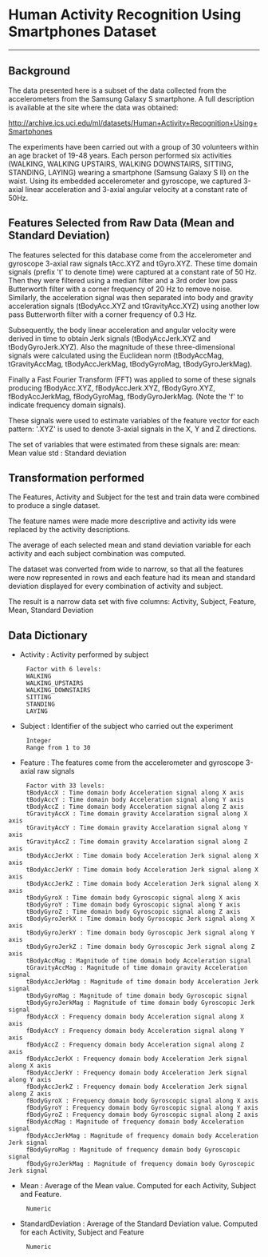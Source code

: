 # Human Activity Recognition Using Smartphones Dataset
---

## Background

The data presented here is a subset of the data collected from the accelerometers from the Samsung Galaxy S smartphone. A full description is available at the site where the data was obtained:

<http://archive.ics.uci.edu/ml/datasets/Human+Activity+Recognition+Using+Smartphones> 

The experiments have been carried out with a group of 30 volunteers within an age bracket of 19-48 years. Each person performed six activities (WALKING, WALKING UPSTAIRS, WALKING DOWNSTAIRS, SITTING, STANDING, LAYING) wearing a smartphone (Samsung Galaxy S II) on the waist. Using its embedded accelerometer and gyroscope, we captured 3-axial linear acceleration and 3-axial angular velocity at a constant rate of 50Hz. 

## Features Selected from Raw Data (Mean and Standard Deviation)

The features selected for this database come from the accelerometer and gyroscope 3-axial raw signals tAcc.XYZ and tGyro.XYZ. These time domain signals (prefix 't' to denote time) were captured at a constant rate of 50 Hz. Then they were filtered using a median filter and a 3rd order low pass Butterworth filter with a corner frequency of 20 Hz to remove noise. Similarly, the acceleration signal was then separated into body and gravity acceleration signals (tBodyAcc.XYZ and tGravityAcc.XYZ) using another low pass Butterworth filter with a corner frequency of 0.3 Hz. 

Subsequently, the body linear acceleration and angular velocity were derived in time to obtain Jerk signals (tBodyAccJerk.XYZ and tBodyGyroJerk.XYZ). Also the magnitude of these three-dimensional signals were calculated using the Euclidean norm (tBodyAccMag, tGravityAccMag, tBodyAccJerkMag, tBodyGyroMag, tBodyGyroJerkMag). 

Finally a Fast Fourier Transform (FFT) was applied to some of these signals producing fBodyAcc.XYZ, fBodyAccJerk.XYZ, fBodyGyro.XYZ, fBodyAccJerkMag, fBodyGyroMag, fBodyGyroJerkMag. (Note the 'f' to indicate frequency domain signals). 

These signals were used to estimate variables of the feature vector for each pattern: '.XYZ' is used to denote 3-axial signals in the X, Y and Z directions.

The set of variables that were estimated from these signals are: 
mean: Mean value
std : Standard deviation

## Transformation performed

The Features, Activity and Subject for the test and train data were combined to produce a single dataset.

The feature names were made more descriptive and activity ids were replaced by the activity descriptions.

The average of each selected mean and stand deviation variable for each activity and each subject combination was computed.

The dataset was converted from wide to narrow, so that all the features were now represented in rows and each feature had its mean and standard deviation displayed for every combination of activity and subject.

The result is a narrow data set with five columns: Activity, Subject, Feature, Mean, Standard Deviation

## Data Dictionary 



-  Activity    : Activity performed by subject

> 

         Factor with 6 levels:
         WALKING
         WALKING_UPSTAIRS
         WALKING_DOWNSTAIRS
         SITTING
         STANDING
         LAYING



-  Subject     : Identifier of the subject who carried out the experiment

> 

         Integer 
         Range from 1 to 30



-  Feature     : The features come from the accelerometer and gyroscope 3-axial raw signals

> 

         Factor with 33 levels:
         tBodyAccX : Time domain body Acceleration signal along X axis 
         tBodyAccY : Time domain body Acceleration signal along Y axis 
         tBodyAccZ : Time domain body Acceleration signal along Z axis 
         tGravityAccX : Time domain gravity Accelaration signal along X axis 
         tGravityAccY : Time domain gravity Accelaration signal along Y axis 
         tGravityAccZ : Time domain gravity Accelaration signal along Z axis 
         tBodyAccJerkX : Time domain body Acceleration Jerk signal along X axis
         tBodyAccJerkY : Time domain body Acceleration Jerk signal along X axis 
         tBodyAccJerkZ : Time domain body Acceleration Jerk signal along X axis 
         tBodyGyroX : Time domain body Gyroscopic signal along X axis 
         tBodyGyroY : Time domain body Gyroscopic signal along Y axis 
         tBodyGyroZ : Time domain body Gyroscopic signal along Z axis 
         tBodyGyroJerkX : Time domain body Gyroscopic Jerk signal along X axis 
         tBodyGyroJerkY : Time domain body Gyroscopic Jerk signal along Y axis
         tBodyGyroJerkZ : Time domain body Gyroscopic Jerk signal along Z axis 
         tBodyAccMag : Magnitude of time domain body Acceleration signal 
         tGravityAccMag : Magnitude of time domain gravity Acceleration signal 
         tBodyAccJerkMag : Magnitude of time domain body Acceleration Jerk signal 
         tBodyGyroMag : Magnitude of time domain body Gyroscopic signal 
         tBodyGyroJerkMag : Magnitude of time domain body Gyroscopic Jerk signal
         fBodyAccX : Frequency domain body Acceleration signal along X axis
         fBodyAccY : Frequency domain body Acceleration signal along Y axis 
         fBodyAccZ : Frequency domain body Acceleration signal along Z axis 
         fBodyAccJerkX : Frequency domain body Acceleration Jerk signal along X axis 
         fBodyAccJerkY : Frequency domain body Acceleration Jerk signal along Y axis 
         fBodyAccJerkZ : Frequency domain body Acceleration Jerk signal along Z axis 
         fBodyGyroX : Frequency domain body Gyroscopic signal along X axis 
         fBodyGyroY : Frequency domain body Gyroscopic signal along Y axis 
         fBodyGyroZ : Frequency domain body Gyroscopic signal along Z axis 
         fBodyAccMag : Magnitude of frequency domain body Acceleration signal 
         fBodyAccJerkMag : Magnitude of frequency domain body Acceleration Jerk signal 
         fBodyGyroMag : Magnitude of frequency domain body Gyroscopic signal 
         fBodyGyroJerkMag : Magnitude of frequency domain body Gyroscopic Jerk signal



-  Mean	     : Average of the Mean value. Computed for each Activity, Subject and Feature.

> 

         Numeric



-  StandardDeviation  : Average of the Standard Deviation value.  Computed for each Activity, Subject and Feature

> 

         Numeric

